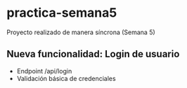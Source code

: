 # practica-semana5
Proyecto realizado de manera síncrona (Semana 5)

## Nueva funcionalidad: Login de usuario
- Endpoint /api/login
- Validación básica de credenciales
